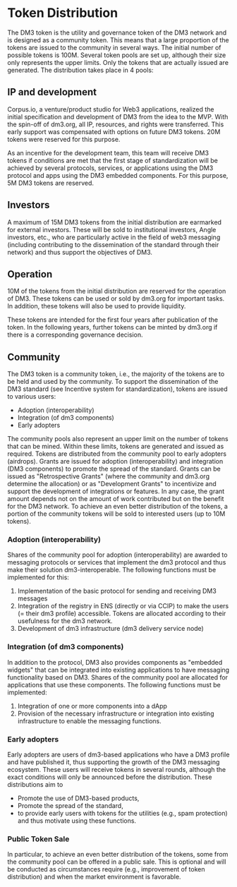 # Token Distribution

The DM3 token is the utility and governance token of the DM3 network and is designed as a community token. This means that a large proportion of the tokens are issued to the community in several ways. The initial number of possible tokens is 100M. Several token pools are set up, although their size only represents the upper limits. Only the tokens that are actually issued are generated. The distribution takes place in 4 pools:

## IP and development

Corpus.io, a venture/product studio for Web3 applications, realized the initial specification and development of DM3 from the idea to the MVP. With the spin-off of dm3.org, all IP, resources, and rights were transferred. This early support was compensated with options on future DM3 tokens. 20M tokens were reserved for this purpose.

As an incentive for the development team, this team will receive DM3 tokens if conditions are met that the first stage of standardization will be achieved by several protocols, services, or applications using the DM3 protocol and apps using the DM3 embedded components. For this purpose, 5M DM3 tokens are reserved.

## Investors

A maximum of 15M DM3 tokens from the initial distribution are earmarked for external investors. These will be sold to institutional investors, Angle investors, etc., who are particularly active in the field of web3 messaging (including contributing to the dissemination of the standard through their network) and thus support the objectives of DM3.

## Operation

10M of the tokens from the initial distribution are reserved for the operation of DM3. These tokens can be used or sold by dm3.org for important tasks. In addition, these tokens will also be used to provide liquidity.&#x20;

These tokens are intended for the first four years after publication of the token. In the following years, further tokens can be minted by dm3.org if there is a corresponding governance decision.

## Community

The DM3 token is a community token, i.e., the majority of the tokens are to be held and used by the community. To support the dissemination of the DM3 standard (see Incentive system for standardization), tokens are issued to various users:

* Adoption (interoperability)&#x20;
* Integration (of dm3 components)&#x20;
* Early adopters

The community pools also represent an upper limit on the number of tokens that can be mined. Within these limits, tokens are generated and issued as required. Tokens are distributed from the community pool to early adopters (airdrops). Grants are issued for adoption (interoperability) and integration (DM3 components) to promote the spread of the standard. Grants can be issued as "Retrospective Grants" (where the community and dm3.org determine the allocation) or as "Development Grants" to incentivize and support the development of integrations or features. In any case, the grant amount depends not on the amount of work contributed but on the benefit for the DM3 network. To achieve an even better distribution of the tokens, a portion of the community tokens will be sold to interested users (up to 10M tokens).

### Adoption (interoperability)&#x20;

Shares of the community pool for adoption (interoperability) are awarded to messaging protocols or services that implement the dm3 protocol and thus make their solution dm3-interoperable. The following functions must be implemented for this:

1. Implementation of the basic protocol for sending and receiving DM3 messages
2. Integration of the registry in ENS (directly or via CCIP) to make the users (= their dm3 profile) accessible. Tokens are allocated according to their usefulness for the dm3 network.
3. Development of dm3 infrastructure (dm3 delivery service node)

### Integration (of dm3 components)&#x20;

In addition to the protocol, DM3 also provides components as "embedded widgets" that can be integrated into existing applications to have messaging functionality based on DM3. Shares of the community pool are allocated for applications that use these components. The following functions must be implemented:

1. Integration of one or more components into a dApp
2. Provision of the necessary infrastructure or integration into existing infrastructure to enable the messaging functions.

### Early adopters

Early adopters are users of dm3-based applications who have a DM3 profile and have published it, thus supporting the growth of the DM3 messaging ecosystem. These users will receive tokens in several rounds, although the exact conditions will only be announced before the distribution. These distributions aim to

* Promote the use of DM3-based products,
* Promote the spread of the standard,
* to provide early users with tokens for the utilities (e.g., spam protection) and thus motivate using these functions.

### Public Token Sale

In particular, to achieve an even better distribution of the tokens, some from the community pool can be offered in a public sale. This is optional and will be conducted as circumstances require (e.g., improvement of token distribution) and when the market environment is favorable.
